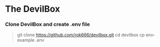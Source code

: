 <h1>The DevilBox</h1>
<h3>Clone DevilBox and create .env file</h3>

>git clone https://github.com/rok666/devilbox.git
>cd devilbox
>cp env-example .env
```


